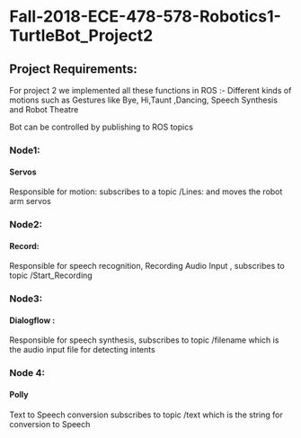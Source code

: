 # Fall-2018-ECE-478-578-Robotics1-TurtleBot_Project2

## Project Requirements:

For project 2 we implemented all these functions in ROS :- 
Different kinds of motions such as Gestures like Bye, Hi,Taunt ,Dancing, Speech Synthesis and Robot Theatre  

Bot can be controlled by publishing to ROS topics

### Node1: 
#### Servos
Responsible for motion: subscribes to a topic /Lines: and moves the robot arm servos

### Node2: 
#### Record: 
Responsible for speech recognition, Recording Audio Input , subscribes to topic /Start_Recording

### Node3: 
#### Dialogflow :
Responsible for speech synthesis, subscribes to topic /filename which is the audio input file for detecting intents

### Node 4: 
#### Polly 
Text to Speech conversion subscribes to topic /text which is the string for conversion to Speech

